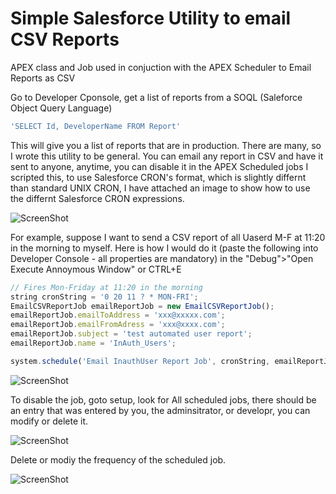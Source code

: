 # Simple Salesforce Utility to email CSV Reports
APEX class and Job used in conjuction with the APEX Scheduler to Email Reports as CSV

Go to Developer Cponsole, get a list of reports from a SOQL (Saleforce Object Query Language)

```javascript 
'SELECT Id, DeveloperName FROM Report'
```

This will give you a list of reports that are in production.
There are many, so I wrote this utility to be general. You can email any report in CSV
and have it sent to anyone, anytime, you can disable it in the APEX Scheduled jobs
I scripted this, to use Salesforce CRON's format, which is slightly differnt than standard
UNIX CRON, I have attached an image to show how to use the differnt Salesforce CRON expressions.

![ScreenShot](https://raw.github.com/mrisney/apexemailcsvreport/master/SaleforceCron.png)

For example, suppose I want to send a CSV report of all Uaserd M-F at 11:20 in the morning to myself.
Here is how I would do it (paste the following into Developer Console - all properties are mandatory)
in the "Debug">"Open Execute Annoymous Window" or CTRL+E

```javascript 
// Fires Mon-Friday at 11:20 in the morning
string cronString = '0 20 11 ? * MON-FRI';
EmailCSVReportJob emailReportJob = new EmailCSVReportJob();
emailReportJob.emailToAddress = 'xxx@xxxxx.com';
emailReportJob.emailFromAdress = 'xxx@xxxx.com';
emailReportJob.subject = 'test automated user report';
emailReportJob.name = 'InAuth_Users';

system.schedule('Email InauthUser Report Job', cronString, emailReportJob);`
```
![ScreenShot](https://raw.github.com/mrisney/apexemailcsvreport/master/devconsole.screenshot.png)

To disable the job, goto setup, look for All scheduled jobs, there should be an entry that was entered 
by you, the adminsitrator, or developr, you can modify or delete it.

![ScreenShot](https://raw.github.com/mrisney/apexemailcsvreport/master/schedjobs.screenshot.png)

Delete or modiy the frequency of the scheduled job.

![ScreenShot](https://raw.github.com/mrisney/apexemailcsvreport/master/modify.schedjob.screenshot.png)








